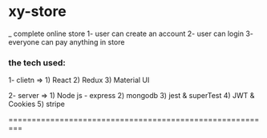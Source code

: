 # xy-store

_ complete online store 
1- user can create an account 
2- user can login 
3- everyone can pay anything in store 


### the tech used:
1- clietn => 1) React
             2) Redux
             3) Material UI
             
2- server => 1) Node js - express
             2) mongodb
             3) jest & superTest
             4) JWT & Cookies
             5) stripe
             
=========================================================           
